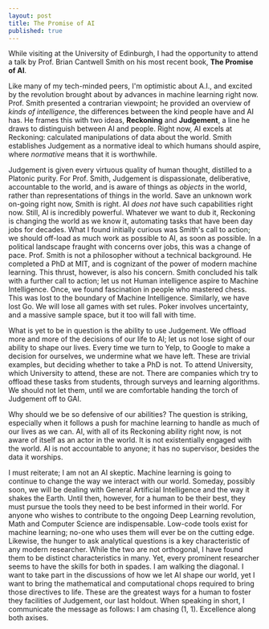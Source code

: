 ```yaml
---
layout: post
title: The Promise of AI
published: true
---
```




While visiting at the University of Edinburgh, I had the opportunity to attend a talk by Prof. Brian Cantwell Smith on his most recent book, __The Promise of AI__.

Like many of my tech-minded peers, I'm optimistic about A.I., and excited by the revolution brought about by advances in machine learning right now. Prof. Smith presented a contrarian viewpoint; he provided an overview of *kinds of intelligence*, the differences between the kind people have and AI has. He frames this with two ideas, **Reckoning** and **Judgement**, a line he draws to distinguish between AI and people. Right now, AI excels at Reckoning: calculated manipulations of data about the world. Smith establishes Judgement as a normative ideal to which humans should aspire, where *normative* means that it is worthwhile. 

Judgement is given every virtuous quality of human thought, distilled to a Platonic purity. For Prof. Smith, Judgement is dispassionate, deliberative, accountable to the world, and is aware of things as *objects* in the world, rather than representations of things in the world. Save an unknown work on-going right now, Smith is right. AI *does not* have such capabilities right now. Still, AI is incredibly powerful. Whatever we want to dub it, Reckoning is changing the world as we know it, automating tasks that have been day jobs for decades. What I found initially curious was Smith's call to action; we should off-load as much work as possible to AI, as soon as possible. In a political landscape fraught with concerns over jobs, this was a change of pace. Prof. Smith is not a philosopher without a technical background. He completed a PhD at MIT, and is cognizant of the power of modern machine learning. This thrust, however, is also his concern. Smith concluded his talk with a further call to action; let us not Human intelligence aspire to Machine Intelligence. Once, we found fascination in people who mastered chess. This was lost to the boundary of Machine Intelligence. Similarly, we have lost Go. We will lose all games with set rules. Poker involves uncertainty, and a massive sample space, but it too will fall with time.

What is yet to be in question is the ability to use Judgement. We offload more and more of the decisions of our life to AI; let us not lose sight of our ability to shape our lives. Every time we turn to Yelp, to Google to make a decision for ourselves, we undermine what we have left. These are trivial examples, but deciding whether to take a PhD is not. To attend University, which University to attend, these are not. There are companies which try to offload these tasks from students, through surveys and learning algorithms. We should not let them, until we are comfortable handing the torch of Judgement off to GAI.

Why should we be so defensive of our abilities? The question is striking, especially when it follows a push for machine learning to handle as much of our lives as we can. AI, with all of its Reckoning ability right now, is not aware of itself as an actor in the world. It is not existentially engaged with the world. AI is not accountable to anyone; it has no supervisor, besides the data it worships.

I must reiterate; I am not an AI skeptic. Machine learning is going to continue to change the way we interact with our world. Someday, possibly soon, we will be dealing with General Artificial Intelligence and the way it shakes the Earth. Until then, however, for a human to be their best, they must pursue the tools they need to be best informed in their world. For anyone who wishes to contribute to the ongoing Deep Learning revolution, Math and Computer Science are indispensable. Low-code tools exist for machine learning; no-one who uses them will ever be on the cutting edge. Likewise, the hunger to ask analytical questions is a key characteristic of any modern researcher. While the two are not orthogonal, I have found them to be distinct characteristics in many. Yet, every prominent researcher seems to have the skills for both in spades. I am walking the diagonal. I want to take part in the discussions of how we let AI shape our world, yet I want to bring the mathematical and computational chops required to bring those directives to life. These are the greatest ways for a human to foster they facilities of Judgement, our last holdout. When speaking in short, I communicate the message as follows: I am chasing (1, 1). Excellence along both axises.
